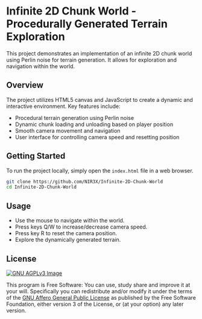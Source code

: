 # Infinite 2D Chunk World - Procedurally Generated Terrain Exploration

This project demonstrates an implementation of an infinite 2D chunk world using Perlin noise for terrain generation. It allows for exploration and navigation within the world.

## Overview

The project utilizes HTML5 canvas and JavaScript to create a dynamic and interactive environment. Key features include:

* Procedural terrain generation using Perlin noise
* Dynamic chunk loading and unloading based on player position
* Smooth camera movement and navigation
* User interface for controlling camera speed and resetting position

## Getting Started

To run the project locally, simply open the `index.html` file in a web browser.

```bash
git clone https://github.com/NIR3X/Infinite-2D-Chunk-World
cd Infinite-2D-Chunk-World
```

## Usage

* Use the mouse to navigate within the world.
* Press keys Q/W to increase/decrease camera speed.
* Press key R to reset the camera position.
* Explore the dynamically generated terrain.

## License

[![GNU AGPLv3 Image](https://www.gnu.org/graphics/agplv3-155x51.png)](https://www.gnu.org/licenses/agpl-3.0.html)

This program is Free Software: You can use, study share and improve it at your
will. Specifically you can redistribute and/or modify it under the terms of the
[GNU Affero General Public License](https://www.gnu.org/licenses/agpl-3.0.html) as
published by the Free Software Foundation, either version 3 of the License, or
(at your option) any later version.

